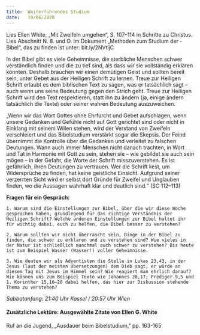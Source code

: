 ```yaml
---
title:  Weiterführendes Studium
date:   19/06/2020
---
```


Lies Ellen White, „Mit Zweifeln umgehen“, S. 107–114 in Schritte zu ­Christus. Lies Abschnitt N. 8. und O. im Dokument „Methoden zum Studium der ­Bibel“, das zu finden ist unter: bit.ly/2NVtijC

In der Bibel gibt es viele Geheimnisse, die sterbliche Menschen schwer verständlich finden und die zu tief sind, als dass wir sie vollständig erklären könnten. Deshalb brauchen wir einen demütigen Geist und sollten bereit sein, unter Gebet aus der Heiligen Schrift zu lernen. Treue zur Heiligen Schrift erlaubt es dem biblischen Text zu sagen, was er tatsächlich sagt – auch wenn uns seine Bedeutung gegen den Strich geht. Treue zur Heiligen Schrift wird den Text respektieren, statt ihn zu ändern (ja, einige ändern tatsächlich die Texte) oder seiner wahren Bedeutung auszuweichen.

„Wenn wir das Wort Gottes ohne Ehrfurcht und Gebet aufschlagen, wenn unsere Gedanken und Gefühle nicht auf Gott gerichtet sind oder nicht in Einklang mit seinem Willen stehen, wird der Verstand von Zweifeln verschleiert und das Bibelstudium verstärkt sogar die Skepsis. Der Feind übernimmt die Kontrolle über die Gedanken und verleitet zu falschen Deutungen. Wann auch immer Menschen nicht danach trachten, in Wort und Tat in Harmonie mit Gott zu sein, stehen sie – wie gebildet sie auch sein mögen – in der Gefahr, die Worte der Schrift misszuverstehen. Es ist gefährlich, ihren Deutungen zu vertrauen. Wer die Schrift liest, um Widersprüche zu finden, hat keine geistliche Einsicht. Aufgrund seiner verzerrten Sicht wird er selbst dort Gründe für Zweifel und Unglauben finden, wo die Aussagen wahrhaft klar und deutlich sind.“ (SC 112–113)

**Fragen für ein Gespräch:**

`1. Warum sind die Einstellungen zur Bibel, über die wir diese Woche gesprochen haben, grundlegend für das richtige Verständnis der Heiligen Schrift? Welche anderen Einstellungen zur Bibel haltet ihr für wichtig dabei, euch zu helfen, die Bibel besser zu verstehen?`

`2. Warum sollten wir nicht überrascht sein, Dinge in der Bibel zu finden, die schwer zu erklären und zu verstehen sind? Wie vieles in der Natur ist schließlich manchmal auch schwer zu verstehen? Bis heute ist zum Beispiel Wasser (Wasser!) voller Geheimnisse.`

`3. Wie deuten wir als Adventisten die Stelle in Lukas 23,43, in der Jesus (laut der meisten Übersetzungen) dem Dieb sagt, er würde an diesem Tag mit Jesus im Himmel sein? Wie reagiert man ehrlich darauf? Wie können uns zum Beispiel Texte wie Johannes 20,17; Prediger 9,5 und 1. Korinther 15,16–20 dabei helfen, das hier zur Diskussion stehende Thema zu verstehen?`

_Sabbatanfang: 21:40 Uhr Kassel / 20:57 Uhr Wien_

#### Zusätzliche Lektüre: Ausgewählte Zitate von Ellen G. White

Ruf an die Jugend, „Ausdauer beim Bibelstudium," pp. 163-165